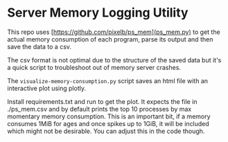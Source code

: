 # Server Memory Logging Utility

This repo uses [https://github.com/pixelb/ps_mem](ps_mem.py) to get the actual memory consumption of each program, parse its output and then save the data to a csv.

The csv format is not optimal due to the structure of the saved data but it's a quick script to troubleshoot out of memory server crashes.

The ``visualize-memory-consumption.py`` script saves an html file with an interactive plot using plotly.

Install requirements.txt and run to get the plot. It expects the file in ./ps_mem.csv and by default prints the top 10 processes by max momentary memory consumption. This is an important bit, if a memory consumes 1MiB for ages and once spikes up to 1GiB, it will be included which might not be desirable. You can adjust this in the code though.